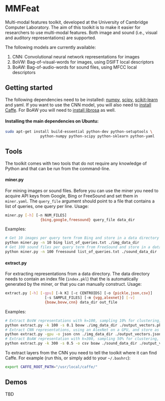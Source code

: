 # MMFeat
Multi-modal features toolkit, developed at the University of Cambridge Computer Laboratory. The aim of this toolkit is to make it easier for researchers to use multi-modal features. Both image and sound (i.e., visual and auditory representations) are supported.

The following models are currently available:

1. CNN: Convolutional neural network representations for images
2. BoVW: Bag-of-visual-words for images, using DSIFT local descriptors
3. BoAW: Bag-of-audio-words for sound files, using MFCC local descriptors

## Getting started
The following dependencies need to be installed: [numpy](http://www.numpy.org), [scipy](http://www.scipy.org), [scikit-learn](http://scikit-learn.org/) and yaml. If you want to use the CNN model, you will also need to [install Caffe](http://caffe.berkeleyvision.org/installation.html). For BoAW you will need to [install librosa](https://bmcfee.github.io/librosa/install.html) as well.

#### Installing the main dependencies on Ubuntu:
```sh
sudo apt-get install build-essential python-dev python-setuptools \
                python-numpy python-scipy python-sklearn python-yaml
```

## Tools
The toolkit comes with two tools that do not require any knowledge of Python and that can be run from the command-line.

#### miner.py
For mining images or sound files. Before you can use the miner you need to acquire API keys from Google, Bing or FreeSound and set them in `miner.yaml`. The `query_file` argument should point to a file that contains a list of queries, one query per line. Usage:

```sh
miner.py [-h] [-n NUM_FILES]
                {bing,google,freesound} query_file data_dir
```
Examples:
```sh
# Get 10 images per query term from Bing and store in a data directory
python miner.py -n 10 bing list_of_queries.txt ./img_data_dir
# Get 100 sound files per query term from FreeSound and store in a data directory
python miner.py -n 100 freesound list_of_queries.txt ./sound_data_dir
```
#### extract.py
For extracting representations from a data directory. The data directory needs to contain an index file (`index.pkl`) that the is automatically generated by the miner, or that you can manually construct. Usage:
```sh
extract.py [-h] [-gpu] [-k K] [-c CENTROIDS] [-o {pickle,json,csv}]
                  [-s SAMPLE_FILES] [-m {vgg,alexnet}] [-v]
                  {boaw,bovw,cnn} data_dir out_file
```
Examples:
```sh
# Extract BoVW representations with k=100, sampling 10% for clustering, and store as a Python pickle.
python extract.py -k 100 -s 0.1 bovw ./img_data_dir ./output_vectors.pkl
# Extract CNN representations, using an AlexNet on a GPU, and store as a JSON file.
python extract.py -gpu -o json cnn ./img_data_dir ./output_vectors.json
# Extract BoAW representation with k=300, sampling 50% for clustering, and store as a CSV file.
python extract.py -k 300 -s 0.5 -o csv boaw ./sound_data_dir ./output_vectors.csv
```

To extract layers from the CNN you need to tell the toolkit where it can find Caffe. For example (run this, or simply add to your `~/.bashrc`):
```sh
export CAFFE_ROOT_PATH="/usr/local/caffe/"
```

## Demos

TBD
